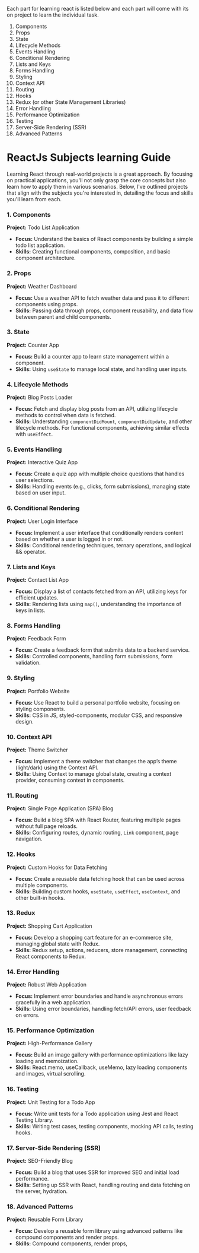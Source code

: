 Each part for learning react is listed below and each part will come with its on project to learn the individual task.

1. Components
2. Props
3. State
4. Lifecycle Methods
5. Events Handling
6. Conditional Rendering
7. Lists and Keys
8. Forms Handling
9. Styling
10. Context API
11. Routing
12. Hooks
13. Redux (or other State Management Libraries)
14. Error Handling
15. Performance Optimization
16. Testing
17. Server-Side Rendering (SSR)
18. Advanced Patterns

# ReactJs Subjects learning Guide

Learning React through real-world projects is a great approach. By focusing on practical applications, you'll not only grasp the core concepts but also learn how to apply them in various scenarios. Below, I've outlined projects that align with the subjects you're interested in, detailing the focus and skills you'll learn from each.

### 1. Components

**Project:** Todo List Application

- **Focus:** Understand the basics of React components by building a simple todo list application.
- **Skills:** Creating functional components, composition, and basic component architecture.

### 2. Props

**Project:** Weather Dashboard

- **Focus:** Use a weather API to fetch weather data and pass it to different components using props.
- **Skills:** Passing data through props, component reusability, and data flow between parent and child components.

### 3. State

**Project:** Counter App

- **Focus:** Build a counter app to learn state management within a component.
- **Skills:** Using `useState` to manage local state, and handling user inputs.

### 4. Lifecycle Methods

**Project:** Blog Posts Loader

- **Focus:** Fetch and display blog posts from an API, utilizing lifecycle methods to control when data is fetched.
- **Skills:** Understanding `componentDidMount`, `componentDidUpdate`, and other lifecycle methods. For functional components, achieving similar effects with `useEffect`.

### 5. Events Handling

**Project:** Interactive Quiz App

- **Focus:** Create a quiz app with multiple choice questions that handles user selections.
- **Skills:** Handling events (e.g., clicks, form submissions), managing state based on user input.

### 6. Conditional Rendering

**Project:** User Login Interface

- **Focus:** Implement a user interface that conditionally renders content based on whether a user is logged in or not.
- **Skills:** Conditional rendering techniques, ternary operations, and logical && operator.

### 7. Lists and Keys

**Project:** Contact List App

- **Focus:** Display a list of contacts fetched from an API, utilizing keys for efficient updates.
- **Skills:** Rendering lists using `map()`, understanding the importance of keys in lists.

### 8. Forms Handling

**Project:** Feedback Form

- **Focus:** Create a feedback form that submits data to a backend service.
- **Skills:** Controlled components, handling form submissions, form validation.

### 9. Styling

**Project:** Portfolio Website

- **Focus:** Use React to build a personal portfolio website, focusing on styling components.
- **Skills:** CSS in JS, styled-components, modular CSS, and responsive design.

### 10. Context API

**Project:** Theme Switcher

- **Focus:** Implement a theme switcher that changes the app’s theme (light/dark) using the Context API.
- **Skills:** Using Context to manage global state, creating a context provider, consuming context in components.

### 11. Routing

**Project:** Single Page Application (SPA) Blog

- **Focus:** Build a blog SPA with React Router, featuring multiple pages without full page reloads.
- **Skills:** Configuring routes, dynamic routing, `Link` component, page navigation.

### 12. Hooks

**Project:** Custom Hooks for Data Fetching

- **Focus:** Create a reusable data fetching hook that can be used across multiple components.
- **Skills:** Building custom hooks, `useState`, `useEffect`, `useContext`, and other built-in hooks.

### 13. Redux

**Project:** Shopping Cart Application

- **Focus:** Develop a shopping cart feature for an e-commerce site, managing global state with Redux.
- **Skills:** Redux setup, actions, reducers, store management, connecting React components to Redux.

### 14. Error Handling

**Project:** Robust Web Application

- **Focus:** Implement error boundaries and handle asynchronous errors gracefully in a web application.
- **Skills:** Using error boundaries, handling fetch/API errors, user feedback on errors.

### 15. Performance Optimization

**Project:** High-Performance Gallery

- **Focus:** Build an image gallery with performance optimizations like lazy loading and memoization.
- **Skills:** React.memo, useCallback, useMemo, lazy loading components and images, virtual scrolling.

### 16. Testing

**Project:** Unit Testing for a Todo App

- **Focus:** Write unit tests for a Todo application using Jest and React Testing Library.
- **Skills:** Writing test cases, testing components, mocking API calls, testing hooks.

### 17. Server-Side Rendering (SSR)

**Project:** SEO-Friendly Blog

- **Focus:** Build a blog that uses SSR for improved SEO and initial load performance.
- **Skills:** Setting up SSR with React, handling routing and data fetching on the server, hydration.

### 18. Advanced Patterns

**Project:** Reusable Form Library

- **Focus:** Develop a reusable form library using advanced patterns like compound components and render props.
- **Skills:** Compound components, render props,
